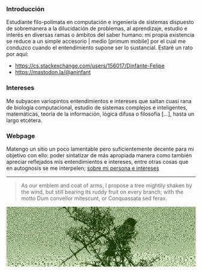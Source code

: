 ### Introducción
Estudiante filo-polímata en computación e ingeniería de sistemas dispuesto de sobremanera a la dilucidación de problemas, al aprendizaje, estudio e interés en
diversas ramas o ámbitos del saber humano: mi propia existencia se reduce a un simple accesorio | medio [primum mobile] por el cual me conduzco cuando el entendimiento supone ser lo
sustancial. Estaré un rato por aquí:
- https://cs.stackexchange.com/users/156017/Dinfante-Felipe
- https://mastodon.la/@aninfant
### Intereses
Me subyacen variopintos entendimientos e intereses que saltan cuasi rana de biología computacional, estudio de sistemas complejos e inteligentes, matemáticas, teoría de la información, lógica difusa o filosofía [...], hasta un largo etcétera. 

### Webpage
Matengo un sitio un poco lamentable pero suficientemente decente para mi objetivo con ello: poder sintatizar de más apropiada manera como también apreciar reflejados mis entendimientos e intereses, entre otras cosas que en autognosis se me interpelen; [sobre mi persona e intereses](https://ainfanthe.github.io/)

---
> As our emblem and coat of arms, I propose a tree mightily shaken by the wind, but still bearing its ruddy fruit on every branch; with the motto Dum convellor mitescunt, or Conquassata sed ferax.

<div align="CENTER">
<img style="" src="https://raw.githubusercontent.com/ainfanthe/ainfanthe/main/assets/bd.jpg">
</div>
